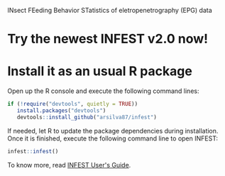 INsect FEeding Behavior STatistics of eletropenetrography (EPG) data

# Try the newest INFEST v2.0 now!

# Install it as an usual R package
Open up the R console and execute the following command lines:
```r
if (!require("devtools", quietly = TRUE))
   install.packages("devtools")
   devtools::install_github("arsilva87/infest")
```
If needed, let R to update the package dependencies during installation. Once it is finished, execute the following command line to open INFEST:
```r
infest::infest()
```
To know more, read [INFEST User's Guide](https://arsilva87.github.io/infest/INFEST_user_guide.pdf).
